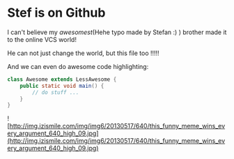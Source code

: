 # Stef is on Github

I can't believe my *awesomest*(Hehe typo made by Stefan :) ) brother made it to the online VCS world!

He can not just change the world, but this file too !!!!!

And we can even do awesome code highlighting:

```java
class Awesome extends LessAwesome {
    public static void main() {
        // do stuff ...
    }
}

```

![http://img.izismile.com/img/img6/20130517/640/this_funny_meme_wins_every_argument_640_high_09.jpg](http://img.izismile.com/img/img6/20130517/640/this_funny_meme_wins_every_argument_640_high_09.jpg)
